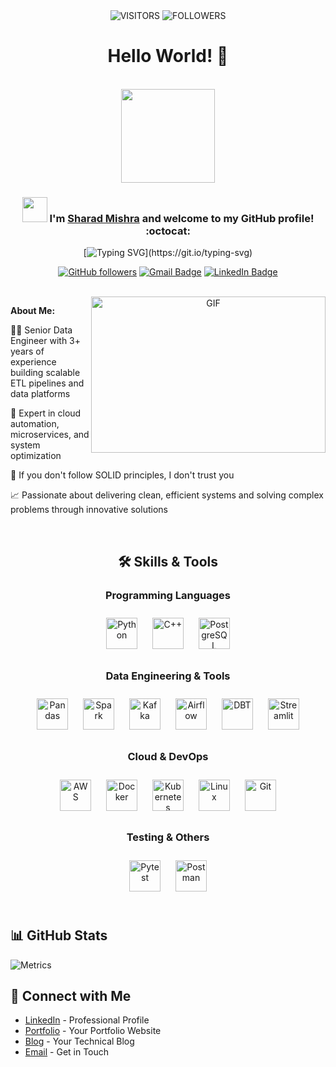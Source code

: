 <div align="center">

<img alt="VISITORS" src="https://komarev.com/ghpvc/?username=mr-mishr4&style=flat&labelColor=red&logo=github&label=PROFILE+VIEWS&color=971901"/>
<img alt="FOLLOWERS" src="https://img.shields.io/github/followers/mr-mishr4?color=971901&logo=githubb&label=FOLLOWERS"/>

<h1> Hello World! 👋 </h1>

<br>

<img src="IMG/my-image.png" width="150">


### <img src="https://media.giphy.com/media/WUlplcMpOCEmTGBtBW/giphy.gif" width="40"> I'm [Sharad Mishra](https://www.linkedin.com/in/sharad-mishra/) and welcome to my GitHub profile! :octocat:

[![Typing SVG](https://readme-typing-svg.demolab.com?font=Noto+Sans&weight=600&size=21&duration=2000&color=000000&background=FFFFFF&center=true&vCenter=true&width=435&lines=I'm+a+Senior+Data+Engineer%2C+;Building+Scalable+Data+Platforms;+and+Cloud+Architect!)](https://git.io/typing-svg)

[![GitHub followers](https://img.shields.io/github/followers/mr-mishr4?label=Follow&style=social)](https://github.com/mr-mishr4/?tab=follow)
[![Gmail Badge](https://img.shields.io/badge/-sharad.mishra-c14438?style=social&logo=Gmail&logoColor=red&link=mailto:sharad.mishra@gmail.com)](mailto:sharad.mishra@gmail.com)
[![LinkedIn Badge](https://img.shields.io/badge/-LinkedIn-blue?style=social&logo=Linkedin&logoColor=blue&link=https://www.linkedin.com/in/sharad-mishra/)](https://www.linkedin.com/in/sharad-mishra/)

<br>

<img align="right" height="250" width="375" alt="GIF" src="IMG/quote.gif" />


</div>

**About Me:**

👨‍💻 Senior Data Engineer with 3+ years of experience building scalable ETL pipelines and data platforms
  
🚀 Expert in cloud automation, microservices, and system optimization
  
🤔 If you don't follow SOLID principles, I don't trust you
  
📈 Passionate about delivering clean, efficient systems and solving complex problems through innovative solutions


<br>

<div align="center">

## 🛠️ Skills & Tools

### Programming Languages
<div align="center">  
<a href="https://www.python.org/" target="_blank"><img style="margin: 10px" src="https://profilinator.rishav.dev/skills-assets/python-original.svg" alt="Python" height="50" /></a>  
<a href="https://www.cplusplus.com/" target="_blank"><img style="margin: 10px" src="https://profilinator.rishav.dev/skills-assets/cplusplus-original.svg" alt="C++" height="50" /></a>  
<a href="https://www.postgresql.org/" target="_blank"><img style="margin: 10px" src="https://profilinator.rishav.dev/skills-assets/postgresql-original-wordmark.svg" alt="PostgreSQL" height="50" /></a>  
</div>

### Data Engineering & Tools
<div align="center">
<a href="https://pandas.pydata.org/" target="_blank"><img style="margin: 10px" src="https://profilinator.rishav.dev/skills-assets/pandas-original.svg" alt="Pandas" height="50" /></a>
<a href="https://spark.apache.org/" target="_blank"><img style="margin: 10px" src="https://profilinator.rishav.dev/skills-assets/apache_spark-icon.svg" alt="Spark" height="50" /></a>
<a href="https://kafka.apache.org/" target="_blank"><img style="margin: 10px" src="https://profilinator.rishav.dev/skills-assets/apache_kafka-icon.svg" alt="Kafka" height="50" /></a>
<a href="https://airflow.apache.org/" target="_blank"><img style="margin: 10px" src="https://profilinator.rishav.dev/skills-assets/airflow.png" alt="Airflow" height="50" /></a>
<a href="https://www.getdbt.com/" target="_blank"><img style="margin: 10px" src="https://profilinator.rishav.dev/skills-assets/dbt.png" alt="DBT" height="50" /></a>
<a href="https://streamlit.io/" target="_blank"><img style="margin: 10px" src="https://profilinator.rishav.dev/skills-assets/streamlit.png" alt="Streamlit" height="50" /></a>
</div>

### Cloud & DevOps
<div align="center">
<a href="https://aws.amazon.com/" target="_blank"><img style="margin: 10px" src="https://profilinator.rishav.dev/skills-assets/amazonwebservices-original-wordmark.svg" alt="AWS" height="50" /></a>
<a href="https://www.docker.com/" target="_blank"><img style="margin: 10px" src="https://profilinator.rishav.dev/skills-assets/docker-original-wordmark.svg" alt="Docker" height="50" /></a>
<a href="https://kubernetes.io/" target="_blank"><img style="margin: 10px" src="https://profilinator.rishav.dev/skills-assets/kubernetes-icon.svg" alt="Kubernetes" height="50" /></a>
<a href="https://www.linux.org/" target="_blank"><img style="margin: 10px" src="https://profilinator.rishav.dev/skills-assets/linux-original.svg" alt="Linux" height="50" /></a>
<a href="https://github.com/" target="_blank"><img style="margin: 10px" src="https://profilinator.rishav.dev/skills-assets/git-scm-icon.svg" alt="Git" height="50" /></a>
</div>

### Testing & Others
<div align="center">
<a href="https://docs.pytest.org/" target="_blank"><img style="margin: 10px" src="https://profilinator.rishav.dev/skills-assets/pytest.png" alt="Pytest" height="50" /></a>
<a href="https://www.postman.com/" target="_blank"><img style="margin: 10px" src="https://profilinator.rishav.dev/skills-assets/postman.png" alt="Postman" height="50" /></a>
</div>
</div>

<br>

## 📊 GitHub Stats
![Metrics](/github-metrics.svg)

## 🔗 Connect with Me
- [LinkedIn](https://www.linkedin.com/in/sharad-mishra/) - Professional Profile
- [Portfolio](https://your-portfolio-url.com) - Your Portfolio Website
- [Blog](https://your-blog-url.com) - Your Technical Blog
- [Email](mailto:sharad.mishra@gmail.com) - Get in Touch